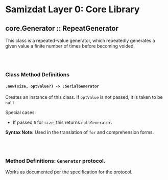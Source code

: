 Samizdat Layer 0: Core Library
==============================

core.Generator :: RepeatGenerator
---------------------------------

This class is a repeated-value generator, which repeatedly generates a
given value a finite number of times before becoming voided.


<br><br>
### Class Method Definitions

#### `.new(size, optValue?) -> :SerialGenerator`

Creates an instance of this class. If `optValue` is not passed, it is
taken to be `null`.

Special cases:
* If passed `0` for `size`, this returns `nullGenerator`.

**Syntax Note:** Used in the translation of `for` and comprehension forms.

<br><br>
### Method Definitions: `Generator` protocol.

Works as documented per the specification for the protocol.
